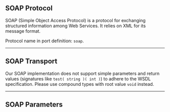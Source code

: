 ## SOAP Protocol

SOAP (Simple Object Access Protocol) is a protocol for exchanging structured information among Web Services. It relies on XML for its message format.

Protocol name in port definition: `soap`.

---

## SOAP Transport

Our SOAP implementation does not support simple parameters and return values (signatures like `test( string )( int )`) to adhere to the WSDL specification. Please use compound types with root value `void` instead.

---

## SOAP Parameters

<div class="code" src="soap.iol"></div>
